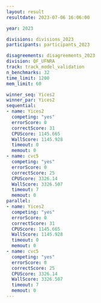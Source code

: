 ```yaml
---
layout: result
resultdate: 2023-07-06 16:06:00

year: 2023

divisions: divisions_2023
participants: participants_2023

disagreements: disagreements_2023
division: QF_UFNRA
track: track_model_validation
n_benchmarks: 32
time_limit: 1200
mem_limit: 60

winner_seq: Yices2
winner_par: Yices2
sequential:
- name: Yices2
  competing: "yes"
  errorScore: 0
  correctScore: 31
  CPUScore: 1145.665
  WallScore: 1145.928
  timeout: 0
  memout: 0
- name: cvc5
  competing: "yes"
  errorScore: 0
  correctScore: 25
  CPUScore: 3326.14
  WallScore: 3326.507
  timeout: 7
  memout: 0
parallel:
- name: Yices2
  competing: "yes"
  errorScore: 0
  correctScore: 31
  CPUScore: 1145.665
  WallScore: 1145.928
  timeout: 0
  memout: 0
- name: cvc5
  competing: "yes"
  errorScore: 0
  correctScore: 25
  CPUScore: 3326.14
  WallScore: 3326.507
  timeout: 7
  memout: 0
---
```

